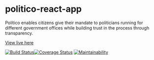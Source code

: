 # politico-react-app
Politico enables citizens give their mandate to politicians running for different government offices while building trust in the process through transparency.

[View live here](https://react-politico.herokuapp.com/)

[![Build Status](https://travis-ci.com/Joyce-O/politico-react-app.svg?branch=develop)](https://travis-ci.com/Joyce-O/politico-react-app)[![Coverage Status](https://coveralls.io/repos/github/Joyce-O/politico-react-app/badge.svg?branch=develop)](https://coveralls.io/github/Joyce-O/politico-react-app?branch=develop)
[![Maintainability](https://api.codeclimate.com/v1/badges/c828138f6d33466442ff/maintainability)](https://codeclimate.com/github/Joyce-O/politico-react-app/maintainability)
